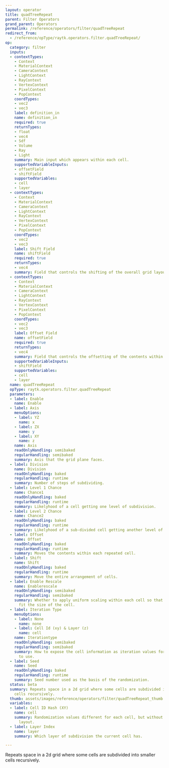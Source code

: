```yaml
---
layout: operator
title: quadTreeRepeat
parent: Filter Operators
grand_parent: Operators
permalink: /reference/operators/filter/quadTreeRepeat
redirect_from:
  - /reference/opType/raytk.operators.filter.quadTreeRepeat/
op:
  category: filter
  inputs:
  - contextTypes:
    - Context
    - MaterialContext
    - CameraContext
    - LightContext
    - RayContext
    - VertexContext
    - PixelContext
    - PopContext
    coordTypes:
    - vec2
    - vec3
    label: definition_in
    name: definition_in
    required: true
    returnTypes:
    - float
    - vec4
    - Sdf
    - Volume
    - Ray
    - Light
    summary: Main input which appears within each cell.
    supportedVariableInputs:
    - offsetField
    - shiftField
    supportedVariables:
    - cell
    - layer
  - contextTypes:
    - Context
    - MaterialContext
    - CameraContext
    - LightContext
    - RayContext
    - VertexContext
    - PixelContext
    - PopContext
    coordTypes:
    - vec2
    - vec3
    label: Shift Field
    name: shiftField
    required: true
    returnTypes:
    - vec4
    summary: Field that controls the shifting of the overall grid layout.
  - contextTypes:
    - Context
    - MaterialContext
    - CameraContext
    - LightContext
    - RayContext
    - VertexContext
    - PixelContext
    - PopContext
    coordTypes:
    - vec2
    - vec3
    label: Offset Field
    name: offsetField
    required: true
    returnTypes:
    - vec4
    summary: Field that controls the offsetting of the contents within each cell.
    supportedVariableInputs:
    - shiftField
    supportedVariables:
    - cell
    - layer
  name: quadTreeRepeat
  opType: raytk.operators.filter.quadTreeRepeat
  parameters:
  - label: Enable
    name: Enable
  - label: Axis
    menuOptions:
    - label: YZ
      name: x
    - label: ZX
      name: y
    - label: XY
      name: z
    name: Axis
    readOnlyHandling: semibaked
    regularHandling: semibaked
    summary: Axis that the grid plane faces.
  - label: Division
    name: Division
    readOnlyHandling: baked
    regularHandling: runtime
    summary: Number of steps of subdividing.
  - label: Level 1 Chance
    name: Chance1
    readOnlyHandling: baked
    regularHandling: runtime
    summary: Likelyhood of a cell getting one level of subdivision.
  - label: Level 2 Chance
    name: Chance2
    readOnlyHandling: baked
    regularHandling: runtime
    summary: Likelyhood of a sub-divided cell getting another level of subdivision.
  - label: Offset
    name: Offset
    readOnlyHandling: baked
    regularHandling: runtime
    summary: Moves the contents within each repeated cell.
  - label: Shift
    name: Shift
    readOnlyHandling: baked
    regularHandling: runtime
    summary: Move the entire arrangement of cells.
  - label: Enable Rescale
    name: Enablerescale
    readOnlyHandling: semibaked
    regularHandling: semibaked
    summary: Whether to apply uniform scaling within each cell so that the contents
      fit the size of the cell.
  - label: Iteration Type
    menuOptions:
    - label: None
      name: none
    - label: Cell Id (xy) & Layer (z)
      name: cell
    name: Iterationtype
    readOnlyHandling: semibaked
    regularHandling: semibaked
    summary: How to expose the cell information as iteration values for upstream operators
      to use.
  - label: Seed
    name: Seed
    readOnlyHandling: baked
    regularHandling: runtime
    summary: Seed number used as the basis of the randomization.
  status: beta
  summary: Repeats space in a 2d grid where some cells are subdivided into smaller
    cells recursively.
  thumb: assets/images/reference/operators/filter/quadTreeRepeat_thumb.png
  variables:
  - label: Cell ID Hash (XY)
    name: cell
    summary: Randomization values different for each cell, but without a predictable
      layout.
  - label: Layer Index
    name: layer
    summary: Which layer of subdivision the current cell has.

---
```



Repeats space in a 2d grid where some cells are subdivided into smaller cells recursively.
